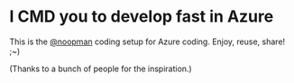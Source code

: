 # I CMD you to develop fast in Azure

This is the [@noopman](https://twitter.com/noopman) coding setup for Azure coding. Enjoy, reuse, share! ;~)

(Thanks to a bunch of people for the inspiration.)